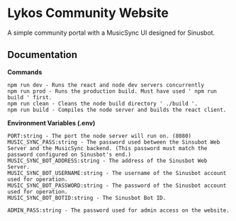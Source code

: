 # Lykos Community Website
A simple community portal with a MusicSync UI designed for Sinusbot.

## Documentation
**Commands**
```
npm run dev - Runs the react and node dev servers concurrently
npm run prod - Runs the production build. Must have used ' npm run build ' first.
npm run clean - Cleans the node build directory ' ./build '.
npm run build - Compiles the node server and builds the react client.
```
**Environment Variables (.env)**
```
PORT:string - The port the node server will run on. (8080)
MUSIC_SYNC_PASS:string - The password used between the Sinsubot Web Server and the MusicSync backend. (This password must match the password configured on Sinusbot's end.)
MUSIC_SYNC_BOT_ADDRESS:string - The address of the Sinusbot Web Server.
MUSIC_SYNC_BOT_USERNAME:string - The username of the Sinusbot account used for operation.
MUSIC_SYNC_BOT_PASSWORD:string - The password of the Sinusbot account used for operation.
MUSIC_SYNC_BOT_BOTID:string - The Sinusbot Bot ID.

ADMIN_PASS:string - The password used for admin access on the website.
```
